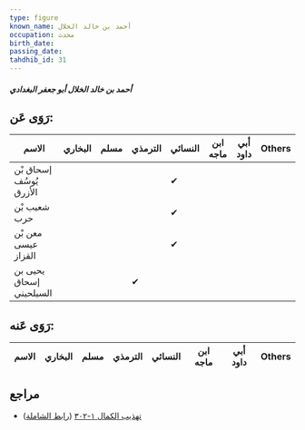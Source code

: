 ```yaml
---
type: figure
known_name: أحمد بن خالد الخلال
occupation: محدث
birth_date:
passing_date:
tahdhib_id: 31
---
```

##### أحمد بن خالد الخلال أبو جعفر البغدادي

## رَوَى عَن:
| الاسم                   | البخاري | مسلم | الترمذي | النسائي | ابن ماجه | أبي داود | Others |
| ----------------------- | ------- | ---- | ------- | ------- | -------- | -------- | ------ |
| إسحاق بْن يُوسُف الأزرق |         |      |         | ✔       |          |          |        |
| شعيب بْن حرب            |         |      |         | ✔       |          |          |        |
| معن بْن عيسى القزاز     |         |      |         | ✔       |          |          |        |
| يحيى بن إسحاق السيلحيني |         |      | ✔       |         |          |          |        |
## رَوَى عَنه:
| الاسم | البخاري | مسلم | الترمذي | النسائي | ابن ماجه | أبي داود | Others |
| ----- | ------- | ---- | ------- | ------- | -------- | -------- | ------ |
## مراجع
- [تهذيب الكمال ١-٣٠٢](obsidian://open?vault=Tahdhib-al-Kamal&file=Figures/٣١-أحمد%20بن%20خالد%20الخلال%20أبو%20جعفر%20البغدادي) ([رابط الشاملة](https://shamela.ws/book/3722/301))